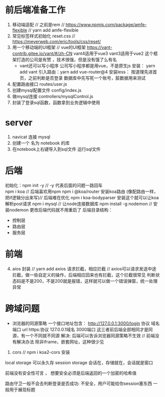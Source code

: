 # 前后端准备工作
1. 移动端适配 // 之前是rem    // https://www.npmjs.com/package/amfe-flexible  // yarn add amfe-flexible
2. 常见标签样式初始化  reset.css  // https://meyerweb.com/eric/tools/css/reset/
3. 用一个移动端的UI框架 // vue的UI框架 https://vant-contrib.gitee.io/vant/#/zh-CN  vant4适用于vue3 vant3适用于vue2
    这个框架打造的公司是有赞 ，技术很强，但是没有饿了么有名
    - vant还可以写小程序  公司写小程序都是用vue，不是原生js
    安装： yarn add vant
    引入路由：yarn add vue-router@4
    安装less：
    按道理先进首页，之前判断是否登录
    数据库中先写死一个账号，脏数据用来测试
4. 配置路由接口 routes/user.js
5. 创建mysql配置文件  config/index.js
6. 做mysql连接 controllers/mysqlControl.js
7. 封装了登录sql函数，函数拿到业务逻辑中使用


# server
1. navicat 连接 mysql
2. 创建一个 名为 notebook 的库
3. 在notebook上右键导入到sql文件 运行sql文件


# 后端
初始化：npm init -y  // -y 代表后面的问题一路回车  
npm i koa  // 后端喜欢用npm
npm i @koa/router  安装koa路由 (像配路由一样，把if逻辑分出来写)// 后端难在优化
npm i koa-bodyparser 安装这个就可以让koa解析post请求
npm i mysql  // 让node连接数据库
npm install -g nodemon  // 安装nodemon 更改后端代码就不用重启了
后端目录结构：
- 控制层
- 路由层 
- 服务层

# 前端
4. aios 封装  // yarn add axios 
    请求拦截，相应拦截 // axios可以请求发送中途拦截，做一些自定义的操作，后端相应回来也有拦截，这个拦截很常见
    判断状态码是不是200，不是200就是报错，这样就可以做一个错误弹窗，统一处理异常

# 跨域问题
- 浏览器的同源策略
一个接口地址包含：
http://127.0.0.1:3000/login
协议   域名      端口 url
https:协议
127.0.0.1域名 
3000端口
这三者前后端全部相同才是同源，有一个不同就不同源
解决: 后端可以告诉浏览器同源策略不生效  // 前端没有解决办法  除非iframe，嵌套网址，这种很少见
1. cors   // npm i koa2-cors 安装


local storage 可以永久存
session storage 会话在，存储就在，会话就是窗口

前端没有安全性可言 ， 想要安全必须是后端返回的一个加密的哈希值

路由守卫一般不会去判断登录是否成功: 不安全，用户可能给你session塞东西
一般用于展现标题

